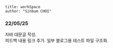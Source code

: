 ```
title: workSpace
author: "Sinbum CHOI"
```

### 22/05/25
자바 대문글 작성.  
피드백 내용 링크 추가. 일부 블로그용 테스트 파일 구조화.

